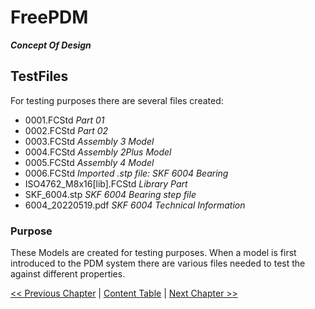 # FreePDM
***Concept Of Design***

## TestFiles

For testing purposes there are several files created:

- 0001.FCStd _Part 01_
- 0002.FCStd _Part 02_
- 0003.FCStd _Assembly 3 Model_
- 0004.FCStd _Assembly 2Plus Model_
- 0005.FCStd _Assembly 4 Model_
- 0006.FCStd _Imported .stp file: SKF 6004 Bearing_
- ISO4762_M8x16[lib].FCStd _Library Part_
- SKF_6004.stp _SKF 6004 Bearing step file_
- 6004_20220519.pdf _SKF 6004 Technical Information_

### Purpose

These Models are created for testing purposes.
When a model is first introduced to the PDM system there are various files needed to test the against different properties.

[<< Previous Chapter](FreePDM_06-Roadmap.md) | [Content Table](README.md) | [Next Chapter >>]()
